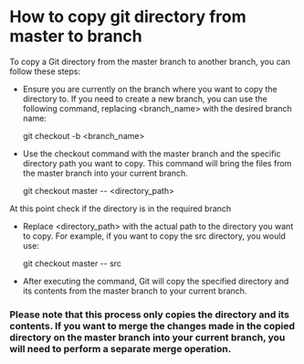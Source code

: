 # How to copy git directory from master to  branch

To copy a Git directory from the master branch to another branch, you can follow these steps:

* Ensure you are currently on the branch where you want to copy the directory to. If you need to create a new branch, you can use the following command, replacing <branch_name> with the desired branch name:

	git checkout -b <branch_name>

* Use the checkout command with the master branch and the specific directory path you want to copy. This command will bring the files from the master branch into your current branch.

	git checkout master -- <directory_path>

At this point check if the directory is in the required branch

* Replace <directory_path> with the actual path to the directory you want to copy. For example, if you want to copy the src directory, you would use:

	git checkout master -- src


* After executing the command, Git will copy the specified directory and its contents from the master branch to your current branch.

### Please note that this process only copies the directory and its contents. If you want to merge the changes made in the copied directory on the master branch into your current branch, you will need to perform a separate merge operation.


